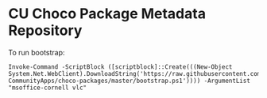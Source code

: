# CU Choco Package Metadata Repository

To run bootstrap:

    Invoke-Command -ScriptBlock ([scriptblock]::Create(((New-Object System.Net.WebClient).DownloadString('https://raw.githubusercontent.com/CU-CommunityApps/choco-packages/master/bootstrap.ps1')))) -ArgumentList "msoffice-cornell vlc"
